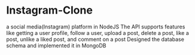 # Instagram-Clone

a social media(Instagram) platform in NodeJS
The API supports features like getting a user profile, follow a user, upload a
post, delete a post, like a post, unlike a liked post, and comment on a post
Designed the database schema and implemented it in MongoDB
